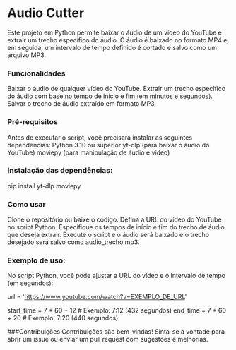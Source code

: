 # Audio Cutter
Este projeto em Python permite baixar o áudio de um vídeo do YouTube e extrair um trecho específico do áudio. O áudio é baixado no formato MP4 e, em seguida, um intervalo de tempo definido é cortado e salvo como um arquivo MP3.

### Funcionalidades
Baixar o áudio de qualquer vídeo do YouTube.
Extrair um trecho específico do áudio com base no tempo de início e fim (em minutos e segundos).
Salvar o trecho de áudio extraído em formato MP3.

### Pré-requisitos
Antes de executar o script, você precisará instalar as seguintes dependências:
Python 3.10 ou superior
yt-dlp (para baixar o áudio do YouTube)
moviepy (para manipulação de áudio e vídeo)

### Instalação das dependências:
  pip install yt-dlp moviepy

### Como usar
Clone o repositório ou baixe o código.
Defina a URL do vídeo do YouTube no script Python.
Especifique os tempos de início e fim do trecho de áudio que deseja extrair.
Execute o script e o áudio será baixado e o trecho desejado será salvo como audio_trecho.mp3.

### Exemplo de uso:
No script Python, você pode ajustar a URL do vídeo e o intervalo de tempo (em segundos):

  url = 'https://www.youtube.com/watch?v=EXEMPLO_DE_URL'
  
  start_time = 7 * 60 + 12  # Exemplo: 7:12 (432 segundos)
  end_time = 7 * 60 + 20    # Exemplo: 7:20 (440 segundos)

###Contribuições
Contribuições são bem-vindas! Sinta-se à vontade para abrir um issue ou enviar um pull request com sugestões e melhorias.
